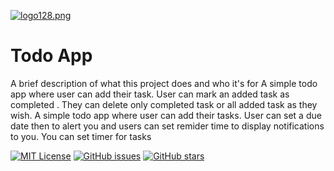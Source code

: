 [![logo128.png](https://i.postimg.cc/GppbRRG7/logo128.png)](https://postimg.cc/JsSf39TZ)

# Todo App

A brief description of what this project does and who it's for
A simple todo app where user can add their task. User can mark an added task as completed . They can delete only completed task or all added task as they wish.
A simple todo app where user can add their tasks. User can set a due date then to alert you and users can set remider time to display notifications to you.
You can set timer for tasks

[![MIT License](https://img.shields.io/badge/License-MIT-green.svg)](https://choosealicense.com/licenses/mit/) 
[![GitHub issues](https://img.shields.io/github/issues/AliSoltaniorg/Todo)](https://github.com/AliSoltaniorg/Todo/issues)
[![GitHub stars](https://img.shields.io/github/stars/AliSoltaniorg/Todo)](https://github.com/AliSoltaniorg/Todo/stargazers)
